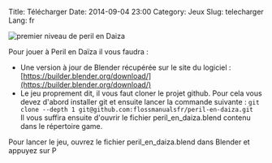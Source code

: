 Title: Télécharger
Date: 2014-09-04 23:00
Category: Jeux
Slug: telecharger
Lang: fr

 ![premier niveau de peril en Daiza]({filename}/images/premier-niveau.jpg) 

Pour jouer à Peril en Daïza il vous faudra :

* Une version à jour de Blender récupérée sur le site du logiciel : [https://builder.blender.org/download/](https://builder.blender.org/download/)
* Le jeu proprement dit, il vous faut cloner le projet github. Pour cela vous devez d'abord installer git et ensuite lancer la commande suivante : 
    `git clone --depth 1 git@github.com:flossmanualsfr/peril-en-daiza.git`  
Il vous suffira ensuite d'ouvrir le fichier peril_en_daiza.blend contenu dans le répertoire game.


Pour lancer le jeu, ouvrez le fichier peril_en_daiza.blend dans Blender et appuyez sur P
